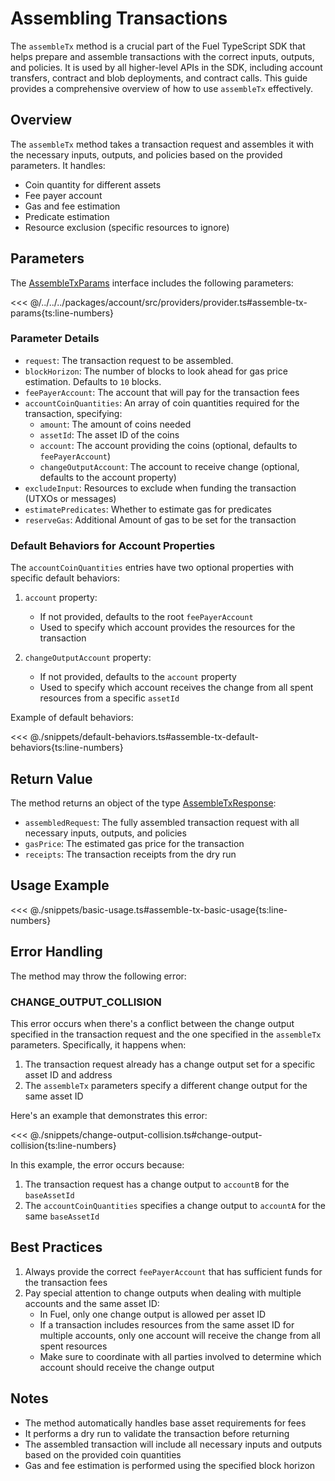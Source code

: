 # Assembling Transactions

The `assembleTx` method is a crucial part of the Fuel TypeScript SDK that helps prepare and assemble transactions with the correct inputs, outputs, and policies. It is used by all higher-level APIs in the SDK, including account transfers, contract and blob deployments, and contract calls. This guide provides a comprehensive overview of how to use `assembleTx` effectively.

## Overview

The `assembleTx` method takes a transaction request and assembles it with the necessary inputs, outputs, and policies based on the provided parameters. It handles:

- Coin quantity for different assets
- Fee payer account
- Gas and fee estimation
- Predicate estimation
- Resource exclusion (specific resources to ignore)

## Parameters

The [AssembleTxParams](DOCS_API_URL/types/_fuel_ts_account.AssembleTxParams.html) interface includes the following parameters:

<<< @/../../../packages/account/src/providers/provider.ts#assemble-tx-params{ts:line-numbers}

### Parameter Details

- `request`: The transaction request to be assembled.
- `blockHorizon`: The number of blocks to look ahead for gas price estimation. Defaults to `10` blocks.
- `feePayerAccount`: The account that will pay for the transaction fees
- `accountCoinQuantities`: An array of coin quantities required for the transaction, specifying:
  - `amount`: The amount of coins needed
  - `assetId`: The asset ID of the coins
  - `account`: The account providing the coins (optional, defaults to `feePayerAccount`)
  - `changeOutputAccount`: The account to receive change (optional, defaults to the account property)
- `excludeInput`: Resources to exclude when funding the transaction (UTXOs or messages)
- `estimatePredicates`: Whether to estimate gas for predicates
- `reserveGas`: Additional Amount of gas to be set for the transaction

### Default Behaviors for Account Properties

The `accountCoinQuantities` entries have two optional properties with specific default behaviors:

1. `account` property:

   - If not provided, defaults to the root `feePayerAccount`
   - Used to specify which account provides the resources for the transaction

2. `changeOutputAccount` property:
   - If not provided, defaults to the `account` property
   - Used to specify which account receives the change from all spent resources from a specific `assetId`

Example of default behaviors:

<<< @./snippets/default-behaviors.ts#assemble-tx-default-behaviors{ts:line-numbers}

## Return Value

The method returns an object of the type [AssembleTxResponse](DOCS_API_URL/types/_fuel_ts_account.AssembleTxResponse.html):

- `assembledRequest`: The fully assembled transaction request with all necessary inputs, outputs, and policies
- `gasPrice`: The estimated gas price for the transaction
- `receipts`: The transaction receipts from the dry run

## Usage Example

<<< @./snippets/basic-usage.ts#assemble-tx-basic-usage{ts:line-numbers}

## Error Handling

The method may throw the following error:

### CHANGE_OUTPUT_COLLISION

This error occurs when there's a conflict between the change output specified in the transaction request and the one specified in the `assembleTx` parameters. Specifically, it happens when:

1. The transaction request already has a change output set for a specific asset ID and address
2. The `assembleTx` parameters specify a different change output for the same asset ID

Here's an example that demonstrates this error:

<<< @./snippets/change-output-collision.ts#change-output-collision{ts:line-numbers}

In this example, the error occurs because:

1. The transaction request has a change output to `accountB` for the `baseAssetId`
2. The `accountCoinQuantities` specifies a change output to `accountA` for the same `baseAssetId`

## Best Practices

1. Always provide the correct `feePayerAccount` that has sufficient funds for the transaction fees
2. Pay special attention to change outputs when dealing with multiple accounts and the same asset ID:
   - In Fuel, only one change output is allowed per asset ID
   - If a transaction includes resources from the same asset ID for multiple accounts, only one account will receive the change from all spent resources
   - Make sure to coordinate with all parties involved to determine which account should receive the change output

## Notes

- The method automatically handles base asset requirements for fees
- It performs a dry run to validate the transaction before returning
- The assembled transaction will include all necessary inputs and outputs based on the provided coin quantities
- Gas and fee estimation is performed using the specified block horizon

